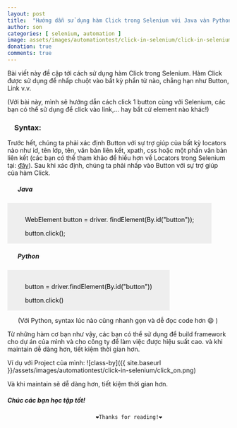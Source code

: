 ```yaml
---
layout: post
title:  "Hướng dẫn sử dụng hàm Click trong Selenium với Java vàn Python"
author: son
categories: [ selenium, automation ]
image: assets/images/automationtest/click-in-selenium/click-in-selenium.png
donation: true
comments: true
---
```


Bài viết này đề cập tới cách sử dụng hàm Click trong Selenium. Hàm Click được sử dụng để nhấp chuột vào bất kỳ phần tử nào, chẳng hạn như Button, Link v.v.

(Với bài này, mình sẽ hướng dẫn cách click 1 button cùng với Selenium, các bạn có thể sử dụng để click vào link,... hay bất cứ element nào khác!)

### &nbsp;&nbsp;&nbsp; Syntax:

Trước hết, chúng ta phải xác định Button với sự trợ giúp của bất kỳ locators nào như id, tên lớp, tên, văn bản liên kết, xpath, css hoặc một phần văn bản liên kết (các bạn có thể tham khảo để hiểu hơn về Locators trong Selenium tại: <a href="https://seniorautomationtest.com/locators-in-selenium/">đây</a>).
Sau khi xác định, chúng ta phải nhấp vào Button với sự trợ giúp của hàm Click.

##### &nbsp;&nbsp;&nbsp;&nbsp;&nbsp;&nbsp; Java
<div class="myDiv" style="color:black; display: table; background-color:rgb(238,238,238);text-align: left;padding:15px 40px;">
  <p> WebElement button = driver. findElement(By.id("button"));</p>
  button.click();
</div>

##### &nbsp;&nbsp;&nbsp;&nbsp;&nbsp;&nbsp; Python

<div class="myDiv" style="color:black; display: table; background-color:rgb(238,238,238);text-align: left;padding:15px 40px;">
  <p> button = driver.findElement(By.id("button"))</p>
  button.click()
</div>

&nbsp;&nbsp;&nbsp;&nbsp;&nbsp;&nbsp;(Với Python, syntax lúc nào cũng nhanh gọn và dễ đọc code hơn 😄 )

Từ những hàm cơ bạn như vậy, các bạn có thể sử dụng để build framework cho dự án của mình và cho công ty để làm việc được hiệu suất cao. và khi maintain dễ dàng hơn, tiết kiệm thời gian hơn.

Ví dụ với Project của mình:
![class-by]({{ site.baseurl }}/assets/images/automationtest/click-in-selenium/click_on.png)

Và khi maintain sẽ dễ dàng hơn, tiết kiệm thời gian hơn.


##### Chúc các bạn học tập tốt!

                                ❤️Thanks for reading!❤️
